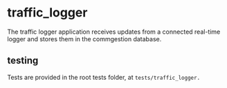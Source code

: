 traffic_logger
==============

The traffic logger application receives updates from a connected real-time
logger and stores them in the commgestion database.
 
testing
-------
 
Tests are provided in the root tests folder, at `tests/traffic_logger.`
